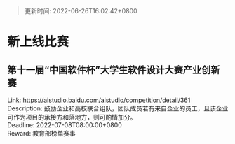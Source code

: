 > 更新时间: 2022-06-26T16:02:42+0800 

# 新上线比赛


## 第十一届“中国软件杯”大学生软件设计大赛产业创新赛
Link: https://aistudio.baidu.com/aistudio/competition/detail/361  
Description: 鼓励企业和高校联合组队，团队成员若有来自企业的员工，且该企业可作为项目的承接方和落地方，则可酌情加分。  
Deadline: 2022-07-08T08:00:00+0800  
Reward: 教育部榜单赛事  

